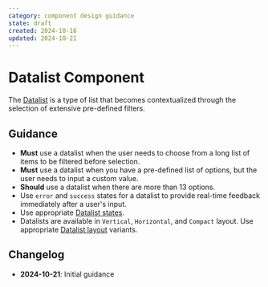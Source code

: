 ```yaml
---
category: component design guidance
state: draft
created: 2024-10-16
updated: 2024-10-21
---
```


# Datalist Component

The [Datalist](https://clarity.design/documentation/datalist) is a type of list that becomes contextualized through the selection of extensive pre-defined filters.

## Guidance

- **Must** use a datalist when the user needs to choose from a long list of items to be filtered before selection.
- **Must** use a datalist when you have a pre-defined list of options, but the user needs to input a custom value.
- **Should** use a datalist when there are more than 13 options.
- Use `error` and `success` states for a datalist to provide real-time feedback immediately after a user's input.
- Use appropriate [Datalist states](https://clarity.design/documentation/datalist#states).
- Datalists are available in `Vertical`, `Horizontal`, and `Compact` layout. Use appropriate [Datalist layout](https://clarity.design/documentation/datalist#layouts) variants.

## Changelog

- **2024-10-21**: Initial guidance
